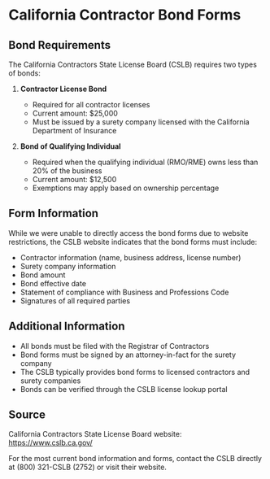 # California Contractor Bond Forms

## Bond Requirements

The California Contractors State License Board (CSLB) requires two types of bonds:

1. **Contractor License Bond**
   - Required for all contractor licenses
   - Current amount: $25,000
   - Must be issued by a surety company licensed with the California Department of Insurance

2. **Bond of Qualifying Individual**
   - Required when the qualifying individual (RMO/RME) owns less than 20% of the business
   - Current amount: $12,500
   - Exemptions may apply based on ownership percentage

## Form Information

While we were unable to directly access the bond forms due to website restrictions, the CSLB website indicates that the bond forms must include:

- Contractor information (name, business address, license number)
- Surety company information
- Bond amount
- Bond effective date
- Statement of compliance with Business and Professions Code
- Signatures of all required parties

## Additional Information

- All bonds must be filed with the Registrar of Contractors
- Bond forms must be signed by an attorney-in-fact for the surety company
- The CSLB typically provides bond forms to licensed contractors and surety companies
- Bonds can be verified through the CSLB license lookup portal

## Source

California Contractors State License Board website: https://www.cslb.ca.gov/

For the most current bond information and forms, contact the CSLB directly at (800) 321-CSLB (2752) or visit their website.
